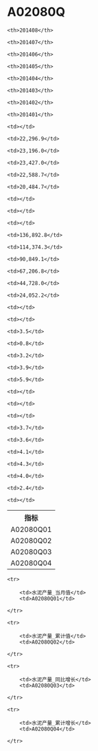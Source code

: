 A02080Q
======


<table>

<tr>
    <th>指标</th>
    
    <th>201408</th>
    
    <th>201407</th>
    
    <th>201406</th>
    
    <th>201405</th>
    
    <th>201404</th>
    
    <th>201403</th>
    
    <th>201402</th>
    
    <th>201401</th>
    
</tr>


<tr>
    <td>A02080Q01</td>
    
    <td></td>
    
    <td>22,296.9</td>
    
    <td>23,196.0</td>
    
    <td>23,427.0</td>
    
    <td>22,588.7</td>
    
    <td>20,484.7</td>
    
    <td></td>
    
    <td></td>
    

</tr>

<tr>
    <td>A02080Q02</td>
    
    <td></td>
    
    <td>136,892.8</td>
    
    <td>114,374.3</td>
    
    <td>90,849.1</td>
    
    <td>67,206.8</td>
    
    <td>44,728.0</td>
    
    <td>24,052.2</td>
    
    <td></td>
    

</tr>

<tr>
    <td>A02080Q03</td>
    
    <td></td>
    
    <td>3.5</td>
    
    <td>0.8</td>
    
    <td>3.2</td>
    
    <td>3.9</td>
    
    <td>5.9</td>
    
    <td></td>
    
    <td></td>
    

</tr>

<tr>
    <td>A02080Q04</td>
    
    <td></td>
    
    <td>3.7</td>
    
    <td>3.6</td>
    
    <td>4.1</td>
    
    <td>4.3</td>
    
    <td>4.0</td>
    
    <td>2.4</td>
    
    <td></td>
    

</tr>


</table>

<table>
    
    <tr>

        <td>水泥产量_当月值</td>
        <td>A02080Q01</td>

    </tr>
    
    <tr>

        <td>水泥产量_累计值</td>
        <td>A02080Q02</td>

    </tr>
    
    <tr>

        <td>水泥产量_同比增长</td>
        <td>A02080Q03</td>

    </tr>
    
    <tr>

        <td>水泥产量_累计增长</td>
        <td>A02080Q04</td>

    </tr>
    
</table>
